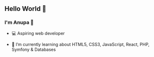 ## Hello World 👋 

### I'm Anupa 🦋

- :computer:  Aspiring web developer 


- 🌱 I’m currently learning about HTML5, CSS3, JavaScript, React, PHP, Symfony & Databases 




<!--
**anupa87/anupa87** is a ✨ _special_ ✨ repository because its `README.md` (this file) appears on your GitHub profile.

Here are some ideas to get you started:

- 🔭 I’m currently working on ...
- 🌱 I’m currently learning ...
- 👯 I’m looking to collaborate on ...
- 🤔 I’m looking for help with ...
- 💬 Ask me about ...
- 📫 How to reach me: ...
- 😄 Pronouns: ...
- ⚡ Fun fact: ...
-->
